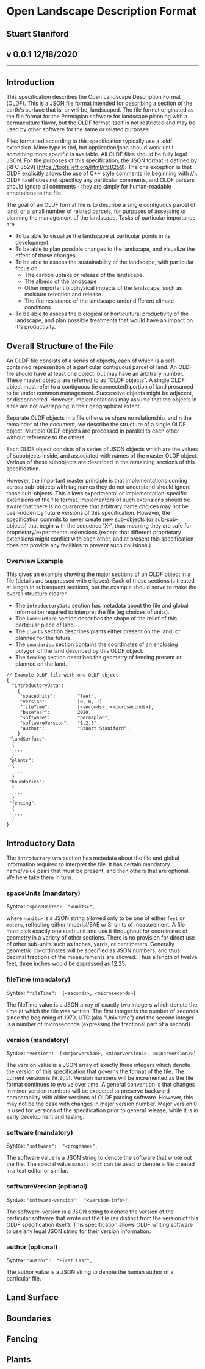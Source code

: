# Open Landscape Description Format

## Stuart Staniford

## v 0.0.1 12/18/2020

***

## Introduction

This specification describes the Open Landscape Description Format (OLDF).  This is a JSON file format intended for describing a section of the earth's surface that is, or will be, landscaped.  The file format originated as the file format for the Permaplan software for landscape planning with a permaculture flavor, but the OLDF format itself is not restricted and may be used by other software for the same or related purposes.

Files formatted according to this specification typically use a .oldf extension.  Mime type is tbd, but
application/json should work until something more specific is available.  All OLDF files should be fully legal JSON.  For the purposes of this specification, the JSON format is defined by [RFC 8529] (https://tools.ietf.org/html/rfc8259).  The one exception is that OLDF explicitly allows the use of C++
style comments (ie beginning with //).  OLDF itself does not specificy any particular comments, and
OLDF parsers should ignore all comments - they are simply for human-readable annotations to the 
file.

The goal of an OLDF format file is to describe a single contiguous parcel of land, or a small number of related parcels, for purposes of assessing or planning the management of the landscape.  Tasks of particular importance are 
  * To be able to visualize the landscape at particular points in its development.
  * To be able to plan possible changes to the landscape, and visualize the effect of those changes.
  * To be able to assess the sustainability of the landscape, with particular focus on
      * The carbon uptake or release of the landscape.
      * The albedo of the landscape
      * Other important biophysical impacts of the landscape, such as moisture retention and release.
      * The fire resistance of the landscape under different climate conditions.
  * To be able to assess the biological or horticultural productivity of the landscape, and plan possible treatments that would have an impact on it's productivity.

## Overall Structure of the File

An OLDF file consists of a series of objects, each of which is a self-contained represention of a particular contiguous parcel of land.  An OLDF file should have at least one object, but may have an arbitrary number.  These master objects are referred to as "OLDF objects".  A single OLDF object must refer to a contiguous (ie connected) portion of land presumed to be under common management.  Successive objects might be adjacent, or disconnected.  However, implementations may assume that the objects in a file are not overlapping in their geographical extent.  

Separate OLDF objects in a file otherwise share no relationship, and n the remainder of the document, we describe the structure of a single OLDF object.  Multiple OLDF objects are processed in parallel to each other without reference to the others.

Each OLDF object consists of a series of JSON objects which are the values of subobjects inside, and associated with names of the master OLDF object.  Various of these subobjects are described in the remaining sections of this specification.  

However, the important master principle is that implementations coming across sub-objects with tag names they do not understand should ignore those sub-objects.  This allows experimental or implementation-specific extensions of the file format.  Implementors of such extensions should be aware that there is no guarantee that arbitrary name choices may not be over-ridden by future versions of this specification.  However, the specification commits to never create new sub-objects (or sub-sub-objects) that begin with the sequence 'X-', thus meaning they are safe for proprietary/experimental extensions (except that different proprietary extensions might conflict with each other, and at present this specification does not provide any facilities to prevent such collisions.)

### Overview Example

This gives an example showing the major sections of an OLDF object in a file (details are suppressed with ellipses).  Each of these sections is treated at length in subsequent sections, but the example should serve to make the overall structure clearer.  
  * The `introductoryData` section has metadata about the file and global information required to interpret the file (eg choices of units).  
  * The `landSurface` section describes the shape of the relief of this particular piece of land.
  * The `plants` section describes plants either present on the land, or planned for the future.
  * The `boundaries` section contains the coordinates of an enclosing polygon of the land described by this OLDF object.
  * The `fencing` section describes the geometry of fencing present or planned on the land.

```
// Example OLDF file with one OLDF object
{
  "introductoryData":
    {
     "spaceUnits":        "feet",
     "version":           [0, 0, 1]
     "fileTime":          [<seconds>, <microseconds>],
     "baseYear":          2020,
     "software":          "permaplan",
     "softwareVersion":   "1.2.3",
     "author":            "Stuart Staniford",
    }
 "landSurface":
  {
   ...
  }
 "plants":
  {
   ...
  }  
 "boundaries":
  {
   ...
  }  
 "fencing":
  {
   ...
  }  
}
```
## Introductory Data

The `introductoryData` section has metadata about the file and global information required to interpret the file.  It has certain mandatory name/value pairs that must be present, and then others that are optional.  We here take them in turn.

### spaceUnits (mandatory)

Syntax: `"spaceUnits":  "<units>",`

where `<units>` is a JSON string allowed only to be one of either `feet` or `meters`, reflecting either Imperial/SAE or SI units of measurement.  A file must pick exactly one such unit and use it throughout for coordinates of geometry in a variety of other sections.  There is no provision for direct use of other sub-units such as inches, yards, or centimeters.  Generally geometric co-ordinates will be specified as JSON numbers, and thus decimal fractions of the measurements are allowed.  Thus a length of twelve feet, three inches would be expressed as 12.25.

### fileTime (mandatory)

Syntax: `"fileTime":  [<seconds>, <microseconds>]`

The fileTime value is a JSON array of exactly two integers which denote the time at which the file was written.  The first integer is the number of seconds since the beginning of 1970, UTC (aka "Unix time") and the second integer is a number of microseconds (expressing the fractional part of a second).

### version (mandatory)

Syntax: `"version":  [<majorversion>, <minorversion1>, <minorversion2>]`

The version value is a JSON array of exactly three integers which denote the version of this specification that governs the format of the file.  The current version is `[0,0,1]`.  Version numbers will be incremented as the file format continues to evolve over time.  A general convention is that changes in minor version numbers will be expected to preserve backward compatability with older versions of OLDF parsing software.  However, this may not be the case with changes in major version number.  Major version 0 is used for versions of the specification prior to general release, while it is in early development and testing.

### software (mandatory)

Syntax: `"software":  "<progname>",`

The software value is a JSON string to denote the software that wrote out the file.  The special value `manual edit` can be used to denote a file created in a text editor or similar.

### softwareVersion (optional)

Syntax: `"software-version":  "<version-info>",`

The software-version is a JSON string to denote the version of the particular software that wrote out the file (as distinct from the version of this OLDF specification itself).  This specification allows OLDF writing software to use any legal JSON string for their version information.

### author (optional)

Syntax: `"author":  "First Last",`

The author value is a JSON string to denote the human author of a particular file.

## Land Surface


## Boundaries


## Fencing


## Plants



